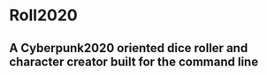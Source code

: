 # Roll2020
## A Cyberpunk2020 oriented dice roller and character creator built for the command line


